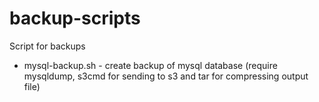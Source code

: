 # backup-scripts
Script for backups

* mysql-backup.sh - create backup of mysql database (require mysqldump, s3cmd for sending to s3 and tar for compressing output file)

